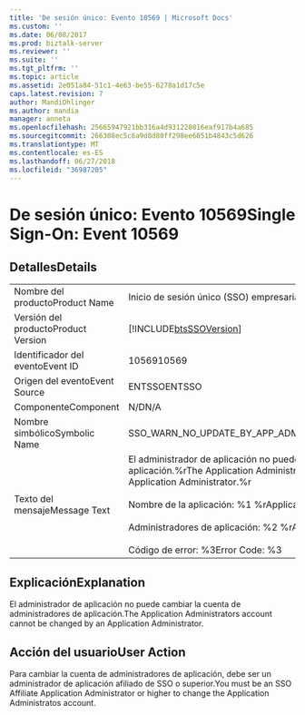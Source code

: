 ```yaml
---
title: 'De sesión único: Evento 10569 | Microsoft Docs'
ms.custom: ''
ms.date: 06/08/2017
ms.prod: biztalk-server
ms.reviewer: ''
ms.suite: ''
ms.tgt_pltfrm: ''
ms.topic: article
ms.assetid: 2e051a84-51c1-4e63-be55-6278a1d17c5e
caps.latest.revision: 7
author: MandiOhlinger
ms.author: mandia
manager: anneta
ms.openlocfilehash: 25665947921bb316a4d931228016eaf917b4a685
ms.sourcegitcommit: 266308ec5c6a9d8d80ff298ee6051b4843c5d626
ms.translationtype: MT
ms.contentlocale: es-ES
ms.lasthandoff: 06/27/2018
ms.locfileid: "36987205"
---
```

# <a name="single-sign-on-event-10569"></a><span data-ttu-id="c2eaa-102">De sesión único: Evento 10569</span><span class="sxs-lookup"><span data-stu-id="c2eaa-102">Single Sign-On: Event 10569</span></span>
## <a name="details"></a><span data-ttu-id="c2eaa-103">Detalles</span><span class="sxs-lookup"><span data-stu-id="c2eaa-103">Details</span></span>  
  
|                 |                                                                                                                                                                                                        |
|-----------------|--------------------------------------------------------------------------------------------------------------------------------------------------------------------------------------------------------|
|  <span data-ttu-id="c2eaa-104">Nombre del producto</span><span class="sxs-lookup"><span data-stu-id="c2eaa-104">Product Name</span></span>   |                                                                                       <span data-ttu-id="c2eaa-105">Inicio de sesión único (SSO) empresarial</span><span class="sxs-lookup"><span data-stu-id="c2eaa-105">Enterprise Single Sign-On</span></span>                                                                                        |
| <span data-ttu-id="c2eaa-106">Versión del producto</span><span class="sxs-lookup"><span data-stu-id="c2eaa-106">Product Version</span></span> |                                                                       [!INCLUDE[btsSSOVersion](../includes/btsssoversion-md.md)]                                                                       |
|    <span data-ttu-id="c2eaa-107">Identificador del evento</span><span class="sxs-lookup"><span data-stu-id="c2eaa-107">Event ID</span></span>     |                                                                                                 <span data-ttu-id="c2eaa-108">10569</span><span class="sxs-lookup"><span data-stu-id="c2eaa-108">10569</span></span>                                                                                                  |
|  <span data-ttu-id="c2eaa-109">Origen del evento</span><span class="sxs-lookup"><span data-stu-id="c2eaa-109">Event Source</span></span>   |                                                                                                 <span data-ttu-id="c2eaa-110">ENTSSO</span><span class="sxs-lookup"><span data-stu-id="c2eaa-110">ENTSSO</span></span>                                                                                                 |
|    <span data-ttu-id="c2eaa-111">Componente</span><span class="sxs-lookup"><span data-stu-id="c2eaa-111">Component</span></span>    |                                                                                                  <span data-ttu-id="c2eaa-112">N/D</span><span class="sxs-lookup"><span data-stu-id="c2eaa-112">N/A</span></span>                                                                                                   |
|  <span data-ttu-id="c2eaa-113">Nombre simbólico</span><span class="sxs-lookup"><span data-stu-id="c2eaa-113">Symbolic Name</span></span>  |                                                                                    <span data-ttu-id="c2eaa-114">SSO_WARN_NO_UPDATE_BY_APP_ADMIN</span><span class="sxs-lookup"><span data-stu-id="c2eaa-114">SSO_WARN_NO_UPDATE_BY_APP_ADMIN</span></span>                                                                                     |
|  <span data-ttu-id="c2eaa-115">Texto del mensaje</span><span class="sxs-lookup"><span data-stu-id="c2eaa-115">Message Text</span></span>   | <span data-ttu-id="c2eaa-116">El administrador de aplicación no puede cambiar la cuenta de administradores de aplicación.%r</span><span class="sxs-lookup"><span data-stu-id="c2eaa-116">The Application Administrators account cannot be changed by an Application Administrator.%r</span></span><br /><br /> <span data-ttu-id="c2eaa-117">Nombre de la aplicación: %1 %r</span><span class="sxs-lookup"><span data-stu-id="c2eaa-117">Application Name: %1%r</span></span><br /><br /> <span data-ttu-id="c2eaa-118">Administradores de aplicación: %2 %r</span><span class="sxs-lookup"><span data-stu-id="c2eaa-118">Application Administrators: %2%r</span></span><br /><br /> <span data-ttu-id="c2eaa-119">Código de error: %3</span><span class="sxs-lookup"><span data-stu-id="c2eaa-119">Error Code: %3</span></span> |
  
## <a name="explanation"></a><span data-ttu-id="c2eaa-120">Explicación</span><span class="sxs-lookup"><span data-stu-id="c2eaa-120">Explanation</span></span>  
 <span data-ttu-id="c2eaa-121">El administrador de aplicación no puede cambiar la cuenta de administradores de aplicación.</span><span class="sxs-lookup"><span data-stu-id="c2eaa-121">The Application Administrators account cannot be changed by an Application Administrator.</span></span>  
  
## <a name="user-action"></a><span data-ttu-id="c2eaa-122">Acción del usuario</span><span class="sxs-lookup"><span data-stu-id="c2eaa-122">User Action</span></span>  
 <span data-ttu-id="c2eaa-123">Para cambiar la cuenta de administradores de aplicación, debe ser un administrador de aplicación afiliado de SSO o superior.</span><span class="sxs-lookup"><span data-stu-id="c2eaa-123">You must be an SSO Affiliate Application Administrator or higher to change the Application Administratos account.</span></span>